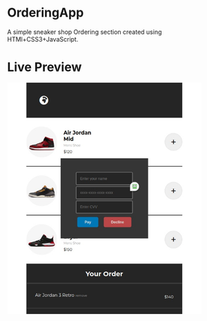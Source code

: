 # OrderingApp

<p>A simple sneaker shop Ordering section created using HTMl+CSS3+JavaScript.</p>

<h1>Live Preview</h1>
<a href="https://astonishing-dolphin-a61033.netlify.app"><img src="/img/ordering-app.png" alt="live preview image" width="450px"></a>

